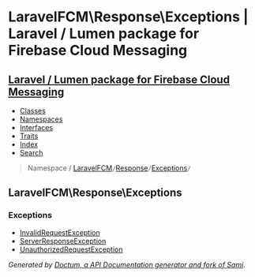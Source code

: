 # LaravelFCM\Response\Exceptions | Laravel / Lumen package for Firebase Cloud Messaging    

## [Laravel / Lumen package for Firebase Cloud Messaging](../../index.md)

- [Classes](../../classes.md)
- [Namespaces](../../namespaces.md)
- [Interfaces](../../interfaces.md)
- [Traits](../../traits.md)
- [Index](../../doc-index.md)
- [Search](../../search.md)

> Namespace /     [LaravelFCM](../../LaravelFCM.md)` / `[Response](../../LaravelFCM/Response.md)` / `[Exceptions](../../LaravelFCM/Response/Exceptions.md)` / `

## LaravelFCM\Response\Exceptions





### Exceptions

- [<abbr title="LaravelFCM\Response\Exceptions\InvalidRequestException">InvalidRequestException</abbr>](../../LaravelFCM/Response/Exceptions/InvalidRequestException.md)
- [<abbr title="LaravelFCM\Response\Exceptions\ServerResponseException">ServerResponseException</abbr>](../../LaravelFCM/Response/Exceptions/ServerResponseException.md)
- [<abbr title="LaravelFCM\Response\Exceptions\UnauthorizedRequestException">UnauthorizedRequestException</abbr>](../../LaravelFCM/Response/Exceptions/UnauthorizedRequestException.md)

_Generated by [Doctum, a API Documentation generator and fork of Sami](https://github.com/code-lts/doctum)._